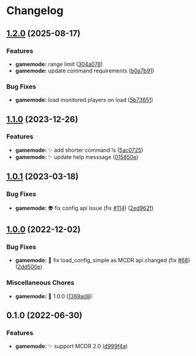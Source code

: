 # Changelog

## [1.2.0](https://github.com/AnzhiZhang/MCDReforgedPlugins/compare/gamemode-v1.1.0...gamemode-v1.2.0) (2025-08-17)


### Features

* **gamemode:** range limit ([304a078](https://github.com/AnzhiZhang/MCDReforgedPlugins/commit/304a078a3addd0213bd1804bdb819f4beef25eab))
* **gamemode:** update command requirements ([b0a7b91](https://github.com/AnzhiZhang/MCDReforgedPlugins/commit/b0a7b91fb51bbe6982ac3a02d23deaffa86d753d))


### Bug Fixes

* **gamemode:** load monitored players on load ([5b73651](https://github.com/AnzhiZhang/MCDReforgedPlugins/commit/5b7365145433a2b7c7f89aac52c204059c96b56e))

## [1.1.0](https://github.com/AnzhiZhang/MCDReforgedPlugins/compare/gamemode-v1.0.1...gamemode-v1.1.0) (2023-12-26)


### Features

* **gamemode:** ✨ add shorter command !s ([5ac0725](https://github.com/AnzhiZhang/MCDReforgedPlugins/commit/5ac0725dc950478e5d21d275eb8d6a2c6dbc0e81))
* **gamemode:** ✨ update help messsage ([015850e](https://github.com/AnzhiZhang/MCDReforgedPlugins/commit/015850ea4c8c9faa54872b7e927ef9ac707b9625))

## [1.0.1](https://github.com/AnzhiZhang/MCDReforgedPlugins/compare/gamemode-v1.0.0...gamemode-v1.0.1) (2023-03-18)


### Bug Fixes

* **gamemode:** 👽️ fix config api issue (fix [#114](https://github.com/AnzhiZhang/MCDReforgedPlugins/issues/114)) ([2ed962f](https://github.com/AnzhiZhang/MCDReforgedPlugins/commit/2ed962f914adfc9184e228bf7b80161482136968))

## [1.0.0](https://github.com/AnzhiZhang/MCDReforgedPlugins/compare/gamemode-v0.1.0...gamemode-v1.0.0) (2022-12-02)


### Bug Fixes

* **gamemode:** 🐛 fix load_config_simple as MCDR api changed (fix [#68](https://github.com/AnzhiZhang/MCDReforgedPlugins/issues/68)) ([2dd500e](https://github.com/AnzhiZhang/MCDReforgedPlugins/commit/2dd500edf5978cff513e2aa5c638276f7e2963cb))


### Miscellaneous Chores

* **gamemode:** 🔖 1.0.0 ([1369ad8](https://github.com/AnzhiZhang/MCDReforgedPlugins/commit/1369ad83260f3b5a99ab1a5ada387f5f7042e755))

## 0.1.0 (2022-06-30)


### Features

* **gamemode:** ✨ support MCDR 2.0 ([d999f4a](https://github.com/AnzhiZhang/MCDReforgedPlugins/commit/d999f4aa3ea606dd26c98643f18ed5cf47d64664))
